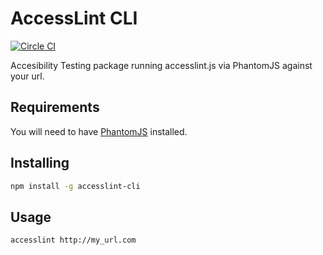 # AccessLint CLI

[![Circle
CI](https://circleci.com/gh/accesslint/accesslint-cli.svg?style=svg)](https://circleci.com/gh/accesslint/accesslint-cli)

Accesibility Testing package running accesslint.js via PhantomJS against your
url.

## Requirements

You will need to have [PhantomJS](http://phantomjs.org/) installed.

## Installing

```bash
npm install -g accesslint-cli
```

## Usage

```
accesslint http://my_url.com
```
